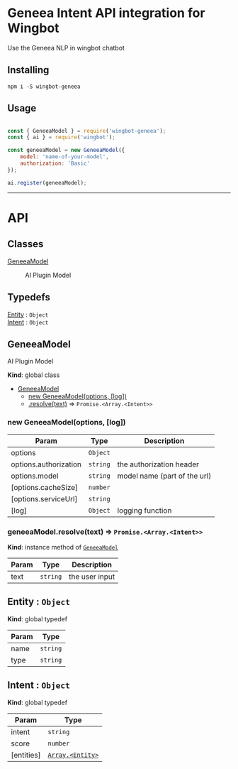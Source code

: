 # Geneea Intent API integration for Wingbot

Use the Geneea NLP in wingbot chatbot
## Installing

```
npm i -S wingbot-geneea
```

## Usage

```javascript

const { GeneeaModel } = require('wingbot-geneea');
const { ai } = require('wingbot');

const geneeaModel = new GeneeaModel({
    model: 'name-of-your-model',
    authorization: 'Basic'
});

ai.register(geneeaModel);
```

-----------------

# API
## Classes

<dl>
<dt><a href="#GeneeaModel">GeneeaModel</a></dt>
<dd><p>AI Plugin Model</p>
</dd>
</dl>

## Typedefs

<dl>
<dt><a href="#Entity">Entity</a> : <code>Object</code></dt>
<dd></dd>
<dt><a href="#Intent">Intent</a> : <code>Object</code></dt>
<dd></dd>
</dl>

<a name="GeneeaModel"></a>

## GeneeaModel
AI Plugin Model

**Kind**: global class

* [GeneeaModel](#GeneeaModel)
    * [new GeneeaModel(options, [log])](#new_GeneeaModel_new)
    * [.resolve(text)](#GeneeaModel+resolve) ⇒ <code>Promise.&lt;Array.&lt;Intent&gt;&gt;</code>

<a name="new_GeneeaModel_new"></a>

### new GeneeaModel(options, [log])

| Param | Type | Description |
| --- | --- | --- |
| options | <code>Object</code> |  |
| options.authorization | <code>string</code> | the authorization header |
| options.model | <code>string</code> | model name (part of the url) |
| [options.cacheSize] | <code>number</code> |  |
| [options.serviceUrl] | <code>string</code> |  |
| [log] | <code>Object</code> | logging function |

<a name="GeneeaModel+resolve"></a>

### geneeaModel.resolve(text) ⇒ <code>Promise.&lt;Array.&lt;Intent&gt;&gt;</code>
**Kind**: instance method of [<code>GeneeaModel</code>](#GeneeaModel)

| Param | Type | Description |
| --- | --- | --- |
| text | <code>string</code> | the user input |

<a name="Entity"></a>

## Entity : <code>Object</code>
**Kind**: global typedef

| Param | Type |
| --- | --- |
| name | <code>string</code> |
| type | <code>string</code> |

<a name="Intent"></a>

## Intent : <code>Object</code>
**Kind**: global typedef

| Param | Type |
| --- | --- |
| intent | <code>string</code> |
| score | <code>number</code> |
| [entities] | [<code>Array.&lt;Entity&gt;</code>](#Entity) |

